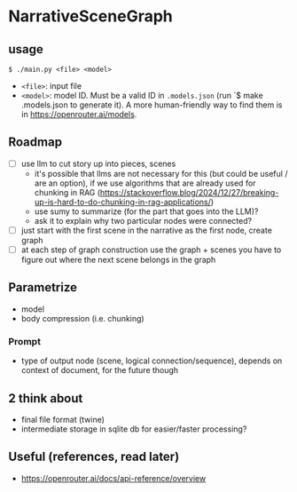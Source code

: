 # NarrativeSceneGraph
## usage
`$ ./main.py <file> <model>`
- `<file>`: input file
- `<model>`: model ID. Must be a valid ID in `.models.json` (run `$ make .models.json to generate it). A more human-friendly way to find them is in https://openrouter.ai/models.
## Roadmap
- [ ] use llm to cut story up into pieces, scenes
    - it's possible that llms are not necessary for this (but could be useful / are an option), if we use algorithms that are already used for chunking in RAG (https://stackoverflow.blog/2024/12/27/breaking-up-is-hard-to-do-chunking-in-rag-applications/)
    - use sumy to summarize (for the part that goes into the LLM)?
    - ask it to explain why two particular nodes were connected?
- [ ] just start with the first scene in the narrative as the first node, create graph
- [ ] at each step of graph construction use the graph + scenes you have to figure out where the next scene belongs in the graph

## Parametrize
- model
- body compression (i.e. chunking)

### Prompt
- type of output node (scene, logical connection/sequence), depends on context of document, for the future though

## 2 think about
- final file format (twine)
- intermediate storage in sqlite db for easier/faster processing?

## Useful (references, read later)
- https://openrouter.ai/docs/api-reference/overview
